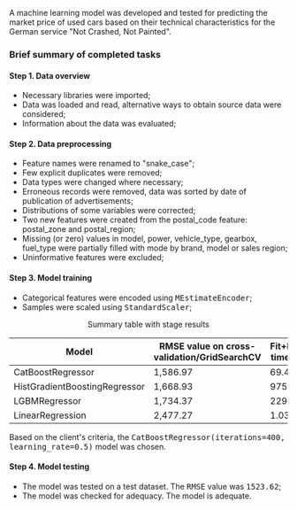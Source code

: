 A machine learning model was developed and tested for predicting the market price of used cars based on their technical characteristics for the German service "Not Crashed, Not Painted". 

### Brief summary of completed tasks

#### Step 1. Data overview
    
- Necessary libraries were imported;
- Data was loaded and read, alternative ways to obtain source data were considered;
- Information about the data was evaluated;

#### Step 2. Data preprocessing
    
- Feature names were renamed to "snake_case";
- Few explicit duplicates were removed;
- Data types were changed where necessary;
- Erroneous records were removed, data was sorted by date of publication of advertisements;
- Distributions of some variables were corrected;
- Two new features were created from the postal_code feature: postal_zone and postal_region;
- Missing (or zero) values in model, power, vehicle_type, gearbox, fuel_type were partially filled with mode by brand, model or sales region;
- Uninformative features were excluded;

#### Step 3. Model training
    
    
- Categorical features were encoded using <tt>MEstimateEncoder</tt>;
- Samples were scaled using <tt>StandardScaler</tt>;
    
<center>Summary table with stage results</center>
  
    
| Model                         | RMSE value on cross-validation/GridSearchCV   | Fit+Predict time (sec.)     |
|-------------------------------|-----------------------------------------------|-----------------------------|
| CatBoostRegressor             | 1,586.97                                      | 69.48                       |
| HistGradientBoostingRegressor | 1,668.93                                      | 975.71                      |
| LGBMRegressor                 | 1,734.37                                      | 229.29                      |
| LinearRegression              | 2,477.27                                      | 1.03                        |

Based on the client's criteria, the <tt>CatBoostRegressor(iterations=400, learning_rate=0.5)</tt> model was chosen.
    
#### Step 4. Model testing
    
- The model was tested on a test dataset. The <tt>RMSE</tt> value was <tt>1523.62</tt>;
- The model was checked for adequacy. The model is adequate.
